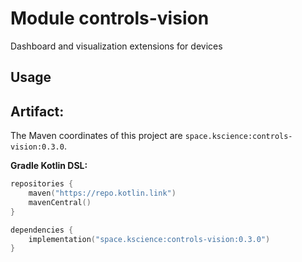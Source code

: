 # Module controls-vision

Dashboard and visualization extensions for devices

## Usage

## Artifact:

The Maven coordinates of this project are `space.kscience:controls-vision:0.3.0`.

**Gradle Kotlin DSL:**
```kotlin
repositories {
    maven("https://repo.kotlin.link")
    mavenCentral()
}

dependencies {
    implementation("space.kscience:controls-vision:0.3.0")
}
```
